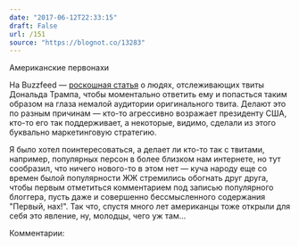 ```yaml
---
date: "2017-06-12T22:33:15"
draft: False
url: /151
source: "https://blognot.co/13283"
---
```


[‌](https://blognot.co/wp-content/uploads/2017/06/longform-original-29363-1497025558-12.jpg)Американские первонахи

На Buzzfeed — [роскошная статья](https://www.buzzfeed.com/charliewarzel/trollpotusgrowthhack?utm_term=.bnaOBdNLE#.riJnR2g8d) о людях, отслеживающих твиты Дональда Трампа, чтобы моментально ответить ему и попасться таким образом на глаза немалой аудитории оригинального твита. Делают это по разным причинам — кто-то агрессивно возражает президенту США, кто-то его так поддерживает, а некоторые, видимо, сделали из этого буквально маркетинговую стратегию.

Я было хотел поинтересоваться, а делает ли кто-то так с твитами, например, популярных персон в более близком нам интернете, но тут сообразил, что ничего нового-то в этом нет — куча народу еще со времен былой популярности ЖЖ стремились обогнать друг друга, чтобы первым отметиться комментарием под записью популярного блоггера, пусть даже и совершенно бессмысленного содержания "Первый, нах!". Так что, спустя много лет американцы тоже открыли для себя это явление, ну, молодцы, чего уж там…

Комментарии:
